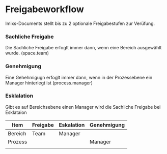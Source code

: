 # Freigabeworkflow 

Imixs-Documents stellt bis zu 2 optionale Freigabestufen zur Verüfung.

### Sachliche Freigabe

Die Sachliche Freigabe erfoglt immer dann, wenn eine Bereich ausgewählt wurde. (space.team)

### Genehmigung 

Eine Gehehmigugn erfoglt immer dann, wenn in der Prozessebene ein Manager hinterlegt ist (process.manager)

### Esklalation

Gibt es auf Bereichsebene einen Manager wird die Sachliche Freigabe bei Esklataion 






 
| Item            | Freigabe   	| Eskalation 	| Genehmigung	|		
|-----------------|-------------|---------------|---------------|
|Bereich    	  | Team	 	| Manager		|				|
|Prozess     	  |      		|    			| Manager  	 	|
								|


